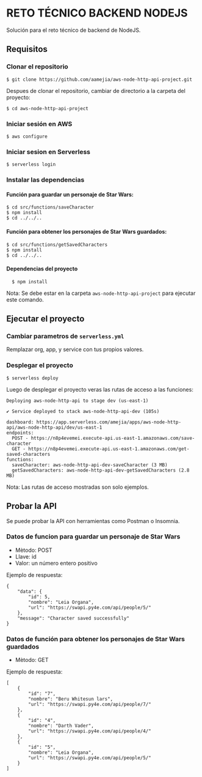 <!--
title: 'AWS Simple HTTP Endpoint example in NodeJS'
description: 'This template demonstrates how to make a simple HTTP API with Node.js running on AWS Lambda and API Gateway using the Serverless Framework.'
layout: Doc
framework: v3
platform: AWS
language: nodeJS
authorLink: 'https://github.com/serverless'
authorName: 'Serverless, inc.'
authorAvatar: 'https://avatars1.githubusercontent.com/u/13742415?s=200&v=4'
-->

# RETO TÉCNICO BACKEND NODEJS

Solución para el reto técnico de backend de NodeJS.

## Requisitos

### Clonar el repositorio

```
$ git clone https://github.com/aamejia/aws-node-http-api-project.git
```

Despues de clonar el repositorio, cambiar de directorio a la carpeta del proyecto:

```
$ cd aws-node-http-api-project
```

### Iniciar sesión en AWS

```
$ aws configure
```

### Iniciar sesion en Serverless

```
$ serverless login
```

### Instalar las dependencias

#### Función para guardar un personaje de Star Wars:

```
$ cd src/functions/saveCharacter
$ npm install
$ cd ../../..
```

#### Función para obtener los personajes de Star Wars guardados:

```
$ cd src/functions/getSavedCharacters
$ npm install
$ cd ../../..
```

#### Dependencias del proyecto

```
  $ npm install
```

Nota: Se debe estar en la carpeta `aws-node-http-api-project` para ejecutar este comando.

## Ejecutar el proyecto

### Cambiar parametros de `serverless.yml`
Remplazar org, app, y service con tus propios valores.

### Desplegar el proyecto

```
$ serverless deploy
```
Luego de desplegar el proyecto veras las rutas de acceso a las funciones:

```
Deploying aws-node-http-api to stage dev (us-east-1)

✔ Service deployed to stack aws-node-http-api-dev (105s)

dashboard: https://app.serverless.com/amejia/apps/aws-node-http-api/aws-node-http-api/dev/us-east-1
endpoints:
  POST - https://n8p4evemei.execute-api.us-east-1.amazonaws.com/save-character
  GET - https://n8p4evemei.execute-api.us-east-1.amazonaws.com/get-saved-characters
functions:
  saveCharacter: aws-node-http-api-dev-saveCharacter (3 MB)
  getSavedCharacters: aws-node-http-api-dev-getSavedCharacters (2.8 MB)
```

Nota: Las rutas de acceso mostradas son solo ejemplos.

## Probar la API
Se puede probar la API con herramientas como Postman o Insomnia.
### Datos de funcion para guardar un personaje de Star Wars
- Mètodo: POST
- Llave: id
- Valor: un número entero positivo

Ejemplo de respuesta:
```
{
    "data": {
        "id": 5,
        "nombre": "Leia Organa",
        "url": "https://swapi.py4e.com/api/people/5/"
    },
    "message": "Character saved successfully"
}
```

### Datos de función para obtener los personajes de Star Wars guardados
- Mètodo: GET

Ejemplo de respuesta:
```
[
    {
        "id": "7",
        "nombre": "Beru Whitesun lars",
        "url": "https://swapi.py4e.com/api/people/7/"
    },
    {
        "id": "4",
        "nombre": "Darth Vader",
        "url": "https://swapi.py4e.com/api/people/4/"
    },
    {
        "id": "5",
        "nombre": "Leia Organa",
        "url": "https://swapi.py4e.com/api/people/5/"
    }
]

```